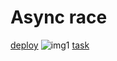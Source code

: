 # Async race #
[deploy](https://rolling-scopes-school.github.io/weranika-JSFE2022Q1/async-race/#garage-page)
![img1](https://user-images.githubusercontent.com/61847249/191832730-df7e390c-59ab-48fb-aae3-fc00f1a4fee7.png)
[task](https://github.com/rolling-scopes-school/tasks/blob/master/tasks/async-race.md)
